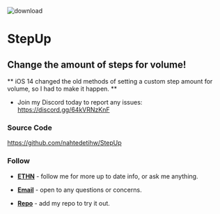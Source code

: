 ![download](https://i.ibb.co/JdPCV82/banner-For-Github.png)

# StepUp

## Change the amount of steps for volume!

** iOS 14 changed the old methods of setting a custom step amount for volume, so I had to make it happen. **

* Join my Discord today to report any issues: https://discord.gg/64kVRNzKnF

### Source Code
https://github.com/nahtedetihw/StepUp

### Follow

* [**ETHN**](https://twitter.com/ethanwhited) - follow me for more up to date info, or ask me anything.

* [**Email**](mailto:ethanwhited2208@gmail.com) - open to any questions or concerns.

* [**Repo**](https://nahtedetihw.github.io) - add my repo to try it out.
